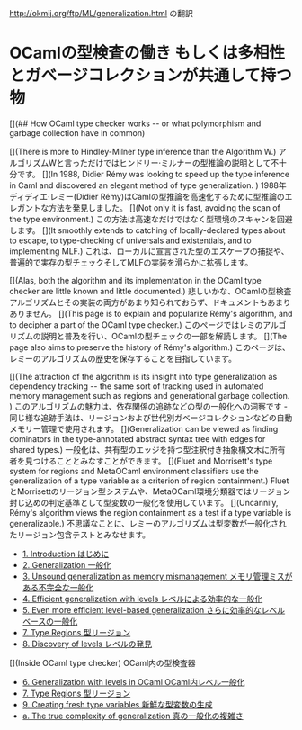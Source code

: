 http://okmij.org/ftp/ML/generalization.html の翻訳

# OCamlの型検査の働き もしくは多相性とガベージコレクションが共通して持つ物

[](## How OCaml type checker works -- or what polymorphism and garbage collection have in common)

[](There is more to Hindley-Milner type inference than the Algorithm W.)
アルゴリズムWと言っただけではヒンドリー·ミルナーの型推論の説明として不十分です。
[](In 1988, Didier Rémy was looking to speed up the type inference in Caml and discovered an elegant method of type generalization. )
1988年ディディエ·レミー(Didier Rémy)はCamlの型推論を高速化するために型推論のエレガントな方法を発見しました。
[](Not only it is fast, avoiding the scan of the type environment.)
この方法は高速なだけではなく型環境のスキャンを回避します。
[](It smoothly extends to catching of locally-declared types about to escape, to type-checking of universals and existentials, and to implementing MLF.)
これは、ローカルに宣言された型のエスケープの捕捉や、普遍的で実存の型チェックそしてMLFの実装を滑らかに拡張します。 

[](Alas, both the algorithm and its implementation in the OCaml type checker are little known and little documented.)
悲しいかな、OCamlの型検査アルゴリズムとその実装の両方があまり知られておらず、ドキュメントもあまりありません。
[](This page is to explain and popularize Rémy's algorithm, and to decipher a part of the OCaml type checker.)
このページではレミのアルゴリズムの説明と普及を行い、OCamlの型チェックの一部を解読します。
[](The page also aims to preserve the history of Rémy's algorithm.)
このページは、レミーのアルゴリズムの歴史を保存することを目指しています。

[](The attraction of the algorithm is its insight into type generalization as dependency tracking -- the same sort of tracking used in automated memory management such as regions and generational garbage collection. )
このアルゴリズムの魅力は、依存関係の追跡などの型の一般化への洞察です - 同じ様な追跡手法は、リージョンおよび世代別ガベージコレクションなどの自動メモリー管理で使用されます。
[](Generalization can be viewed as finding dominators in the type-annotated abstract syntax tree with edges for shared types.)
一般化は、共有型のエッジを持つ型注釈付き抽象構文木に所有者を見つけることとみなすことができます。
[](Fluet and Morrisett's type system for regions and MetaOCaml environment classifiers use the generalization of a type variable as a criterion of region containment.)
FluetとMorrisettのリージョン型システムや、MetaOCaml環境分類器ではリージョン封じ込めの判定基準として型変数の一般化を使用しています。
[](Uncannily, Rémy's algorithm views the region containment as a test if a type variable is generalizable.)
不思議なことに、レミーのアルゴリズムは型変数が一般化されたリージョン包含テストとみなせます。

- [1. Introduction はじめに](1.intoro.md)
- [2. Generalization 一般化](2.一般化.md)
- [3. Unsound generalization as memory mismanagement メモリ管理ミスがある不完全な一般化](3.メモリ管理ミスがある不完全な一般化.md)
- [4. Efficient generalization with levels レベルによる効率的な一般化](4.レベルによる効率的な一般化.md)
- [5. Even more efficient level-based generalization さらに効率的なレベルベースの​​一般化](5.さらに効率的なレベルベースの​​一般化.md)
- [7. Type Regions 型リージョン](7.型リージョン.md)
- [8. Discovery of levels レベルの発見](8.レベルの発見.md)
 
[](Inside OCaml type checker)
OCaml内の型検査器

- [6. Generalization with levels in OCaml OCaml内レベル一般化](6.OCaml内レベル一般化.md)
- [7. Type Regions 型リージョン](7.型リージョン.md)
- [9. Creating fresh type variables 新鮮な型変数の生成](9.新鮮な型変数の生成.md)
- [a. The true complexity of generalization 真の一般化の複雑さ](a.真の一般化の複雑さ.md)